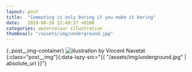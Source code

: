 ```yaml
---
layout: post
title:  "Commuting is only boring if you make it boring"
date:   2019-06-26 12:49:27 +0100
categories: watercolour illustration
thumbnail: "/assets/img/underground.jpg"
---
```

{:.post__img-container}
  ![illustration by Vincent Navetat](""){:class="post__img"}{:data-lazy-src="{{ "/assets/img/underground.jpg" | absolute_url }}"}
